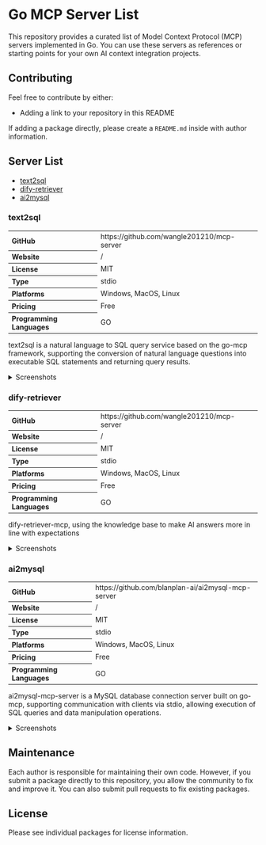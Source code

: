 # Go MCP Server List

This repository provides a curated list of Model Context Protocol (MCP) servers implemented in Go. You can use these servers as references or starting points for your own AI context integration projects.

## Contributing

Feel free to contribute by either:
- Adding a link to your repository in this README

If adding a package directly, please create a `README.md` inside with author information.


## Server List

<!-- Add repository links here -->
+ [text2sql](#text2sql)
+ [dify-retriever](#dify-retriever)
+ [ai2mysql](#ai2mysql)

### text2sql

<table>
<tr><th align="left">GitHub</th><td>https://github.com/wangle201210/mcp-server</td></tr>
<tr><th align="left">Website</th><td>/</td></tr>
<tr><th align="left">License</th><td>MIT</td></tr>
<tr><th align="left">Type</th><td>stdio</td></tr>
<tr><th align="left">Platforms</th><td>Windows, MacOS, Linux</td></tr>
<tr><th align="left">Pricing</th><td>Free</td></tr>
<tr><th align="left">Programming Languages</th><td>GO</td></tr>
</table>

text2sql is a natural language to SQL query service based on the go-mcp framework, supporting the conversion of natural language questions into executable SQL statements and returning query results.

<details>
<summary>Screenshots</summary>

![](./screenshots/text2sql/res.png)

</details>

### dify-retriever

<table>
<tr><th align="left">GitHub</th><td>https://github.com/wangle201210/mcp-server</td></tr>
<tr><th align="left">Website</th><td>/</td></tr>
<tr><th align="left">License</th><td>MIT</td></tr>
<tr><th align="left">Type</th><td>stdio</td></tr>
<tr><th align="left">Platforms</th><td>Windows, MacOS, Linux</td></tr>
<tr><th align="left">Pricing</th><td>Free</td></tr>
<tr><th align="left">Programming Languages</th><td>GO</td></tr>
</table>

dify-retriever-mcp, using the knowledge base to make AI answers more in line with expectations
<details>
<summary>Screenshots</summary>

![](./screenshots/dify-retriever/res.png)

</details>

### ai2mysql

<table>
<tr><th align="left">GitHub</th><td>https://github.com/blanplan-ai/ai2mysql-mcp-server</td></tr>
<tr><th align="left">Website</th><td>/</td></tr>
<tr><th align="left">License</th><td>MIT</td></tr>
<tr><th align="left">Type</th><td>stdio</td></tr>
<tr><th align="left">Platforms</th><td>Windows, MacOS, Linux</td></tr>
<tr><th align="left">Pricing</th><td>Free</td></tr>
<tr><th align="left">Programming Languages</th><td>GO</td></tr>
</table>

ai2mysql-mcp-server is a MySQL database connection server built on go-mcp, supporting communication with clients via stdio, allowing execution of SQL queries and data manipulation operations.

<details>
<summary>Screenshots</summary>

![](./screenshots/ai2mysql-mcp-server/query.png)

![](./screenshots/ai2mysql-mcp-server/insert.png)

<!-- 等待添加截图 -->

</details>

## Maintenance

Each author is responsible for maintaining their own code. However, if you submit a package directly to this repository, you allow the community to fix and improve it. You can also submit pull requests to fix existing packages.

## License

Please see individual packages for license information.